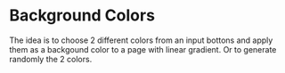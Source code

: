 # Background Colors
<!-- Generate a random Background of a web page -->
The idea is to choose 2 different colors from an input bottons and apply them as a backgound color to a page with linear gradient.
Or to generate randomly the 2 colors.
